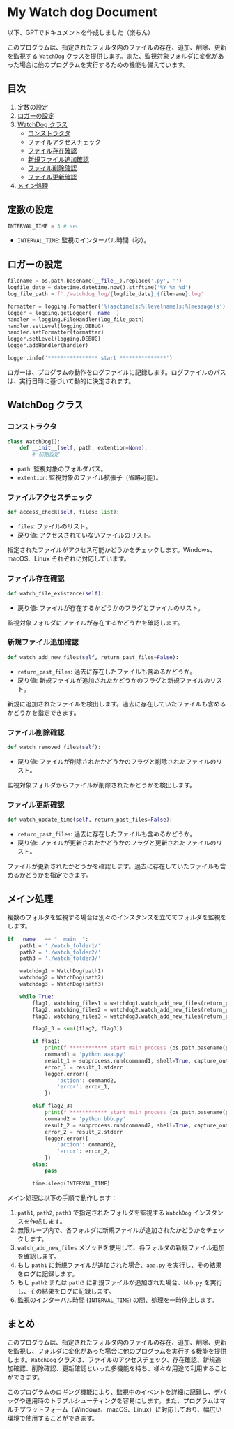 # My Watch dog Document

以下、GPTでドキュメントを作成しました（楽ちん）

このプログラムは、指定されたフォルダ内のファイルの存在、追加、削除、更新を監視する `WatchDog` クラスを提供します。また、監視対象フォルダに変化があった場合に他のプログラムを実行するための機能も備えています。

## 目次
1. [定数の設定](#定数の設定)
2. [ロガーの設定](#ロガーの設定)
3. [WatchDog クラス](#WatchDog-クラス)
    - [コンストラクタ](#コンストラクタ)
    - [ファイルアクセスチェック](#ファイルアクセスチェック)
    - [ファイル存在確認](#ファイル存在確認)
    - [新規ファイル追加確認](#新規ファイル追加確認)
    - [ファイル削除確認](#ファイル削除確認)
    - [ファイル更新確認](#ファイル更新確認)
4. [メイン処理](#メイン処理)

## 定数の設定

```python
INTERVAL_TIME = 3 # sec
```

- `INTERVAL_TIME`: 監視のインターバル時間（秒）。

## ロガーの設定

```python
filename = os.path.basename(__file__).replace('.py', '')
logfile_date = datetime.datetime.now().strftime('%Y_%m_%d')
log_file_path = f'./watchdog_log/{logfile_date}_{filename}.log'

formatter = logging.Formatter('%(asctime)s:%(levelname)s:%(message)s')
logger = logging.getLogger(__name__)
handler = logging.FileHandler(log_file_path)
handler.setLevel(logging.DEBUG)
handler.setFormatter(formatter)
logger.setLevel(logging.DEBUG)
logger.addHandler(handler)

logger.info('**************** start ***************')
```

ロガーは、プログラムの動作をログファイルに記録します。ログファイルのパスは、実行日時に基づいて動的に決定されます。

## WatchDog クラス

### コンストラクタ

```python
class WatchDog():
    def __init__(self, path, extention=None):
        # 初期設定
```

- `path`: 監視対象のフォルダパス。
- `extention`: 監視対象のファイル拡張子（省略可能）。

### ファイルアクセスチェック

```python
def access_check(self, files: list):
```

- `files`: ファイルのリスト。
- 戻り値: アクセスされていないファイルのリスト。

指定されたファイルがアクセス可能かどうかをチェックします。Windows、macOS、Linux それぞれに対応しています。

### ファイル存在確認

```python
def watch_file_existance(self):
```

- 戻り値: ファイルが存在するかどうかのフラグとファイルのリスト。

監視対象フォルダにファイルが存在するかどうかを確認します。

### 新規ファイル追加確認

```python
def watch_add_new_files(self, return_past_files=False):
```

- `return_past_files`: 過去に存在したファイルも含めるかどうか。
- 戻り値: 新規ファイルが追加されたかどうかのフラグと新規ファイルのリスト。

新規に追加されたファイルを検出します。過去に存在していたファイルも含めるかどうかを指定できます。

### ファイル削除確認

```python
def watch_removed_files(self):
```

- 戻り値: ファイルが削除されたかどうかのフラグと削除されたファイルのリスト。

監視対象フォルダからファイルが削除されたかどうかを検出します。

### ファイル更新確認

```python
def watch_update_time(self, return_past_files=False):
```

- `return_past_files`: 過去に存在したファイルも含めるかどうか。
- 戻り値: ファイルが更新されたかどうかのフラグと更新されたファイルのリスト。

ファイルが更新されたかどうかを確認します。過去に存在していたファイルも含めるかどうかを指定できます。

## メイン処理
複数のフォルダを監視する場合は別々のインスタンスを立ててフォルダを監視をします。



```python
if __name__ == "__main__":
    path1 = './watch_folder1/'
    path2 = './watch_folder2/'
    path3 = './watch_folder3/'

    watchdog1 = WatchDog(path1)
    watchdog2 = WatchDog(path2)
    watchdog3 = WatchDog(path3)

    while True:
        flag1, watching_files1 = watchdog1.watch_add_new_files(return_past_files=True)
        flag2, watching_files2 = watchdog2.watch_add_new_files(return_past_files=True)
        flag3, watching_files3 = watchdog3.watch_add_new_files(return_past_files=True)

        flag2_3 = sum([flag2, flag3])

        if flag1:
            print(f'************ start main process {os.path.basename(path1)} ************')
            command1 = 'python aaa.py'
            result_1 = subprocess.run(command1, shell=True, capture_output=True, text=True)
            error_1 = result_1.stderr
            logger.error({
                'action': command2,
                'error': error_1,
            })

        elif flag2_3:
            print(f'************ start main process {os.path.basename(path2)} / {os.path.basename(path3)} ************')
            command2 = 'python bbb.py'
            result_2 = subprocess.run(command2, shell=True, capture_output=True, text=True)
            error_2 = result_2.stderr
            logger.error({
                'action': command2,
                'error': error_2,
            })
        else:
            pass

        time.sleep(INTERVAL_TIME)
```

メイン処理は以下の手順で動作します：

1. `path1`, `path2`, `path3` で指定されたフォルダを監視する `WatchDog` インスタンスを作成します。
2. 無限ループ内で、各フォルダに新規ファイルが追加されたかどうかをチェックします。
3. `watch_add_new_files` メソッドを使用して、各フォルダの新規ファイル追加を確認します。
4. もし `path1` に新規ファイルが追加された場合、`aaa.py` を実行し、その結果をログに記録します。
5. もし `path2` または `path3` に新規ファイルが追加された場合、`bbb.py` を実行し、その結果をログに記録します。
6. 監視のインターバル時間 (`INTERVAL_TIME`) の間、処理を一時停止します。

## まとめ

このプログラムは、指定されたフォルダ内のファイルの存在、追加、削除、更新を監視し、フォルダに変化があった場合に他のプログラムを実行する機能を提供します。`WatchDog` クラスは、ファイルのアクセスチェック、存在確認、新規追加確認、削除確認、更新確認といった多機能を持ち、様々な用途で利用することができます。

このプログラムのロギング機能により、監視中のイベントを詳細に記録し、デバッグや運用時のトラブルシューティングを容易にします。また、プログラムはマルチプラットフォーム（Windows、macOS、Linux）に対応しており、幅広い環境で使用することができます。

